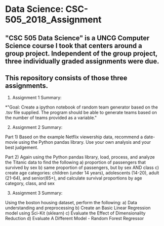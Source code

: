 # Data Science: CSC-505_2018_Assignment

## "CSC 505 Data Science" is a UNCG Computer Science course I took that centers around a group project.  Independent of the group project, three individually graded assignments were due.

## This repository consists of those three assignments.

1. Assignment 1 Summary: 

  *"Goal: Create a ipython notebook of random team generator based on the .tsv file supplied. The program should be 
able to generate teams based on the number of teams provided as a variable."

2. Assignment 2 Summary: 

Part 1) Based on the example Netflix viewership data, recommend a date-movie using the Python pandas library.  Use your own analysis and 
your best judgement.

Part 2) Again using the Python pandas library, load, process, and analyze the Titanic data to find the following
a) proportion of passengers that survived by sex
b) same proportion of passengers, but by sex AND class
c) create age categories: children (under 14 years), adolescents (14-20), adult (21-64), and senior(65+), and calculate survival proportions by age category, class, and sex

3. Assignment 3 Summary: 

Using the boston housing dataset, perform the following:
a) Data understanding and preprocessing
b) Create an Basic Linear Regression model using Sci-Kit (sklearn)
c) Evaluate the Effect of Dimensionality Reduction
d) Evaluate A Different Model - Random Forest Regressor
